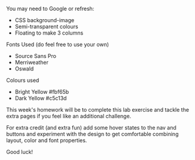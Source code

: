 You may need to Google or refresh:

* CSS background-image
* Semi-transparent colours
* Floating to make 3 columns


Fonts Used (do feel free to use your own)

* Source Sans Pro
* Merriweather
* Oswald

Colours used

* Bright Yellow #fbf65b
* Dark Yellow #c5c13d

This week's homework will be to complete this lab exercise and tackle the extra pages if you feel like an additional challenge.

For extra credit (and extra fun) add some hover states to the nav and buttons and experiment with the design to get comfortable combining layout, color and font properties.

Good luck!
